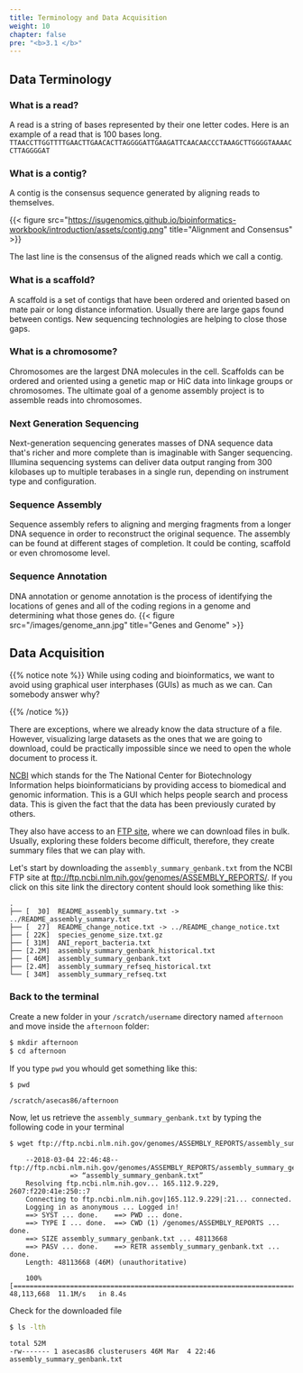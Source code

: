 ```yaml
---
title: Terminology and Data Acquisition
weight: 10
chapter: false
pre: "<b>3.1 </b>"
---
```


## Data Terminology

### What is a read?
A read is a string of bases represented by their one letter codes. Here is an example of a read that is 100 bases long. `TTAACCTTGGTTTTGAACTTGAACACTTAGGGGATTGAAGATTCAACAACCCTAAAGCTTGGGGTAAAACCTTAGGGGAT`

### What is a contig?
A contig is the consensus sequence generated by aligning reads to themselves.

{{< figure src="https://isugenomics.github.io/bioinformatics-workbook/introduction/assets/contig.png" title="Alignment and Consensus" >}}
	
The last line is the consensus of the aligned reads which we call a contig.

### What is a scaffold?
A scaffold is a set of contigs that have been ordered and oriented based on mate pair or long distance information. Usually there are large gaps found between contigs. New sequencing technologies are helping to close those gaps. 

### What is a chromosome?

Chromosomes are the largest DNA molecules in the cell. Scaffolds can be ordered and oriented using a genetic map or HiC data into linkage groups or chromosomes. The ultimate goal of a genome assembly project is to assemble reads into chromosomes.

### Next Generation Sequencing
Next-generation sequencing generates masses of DNA sequence data that's richer and more complete than is imaginable with Sanger sequencing. Illumina sequencing systems can deliver data output ranging from 300 kilobases up to multiple terabases in a single run, depending on instrument type and configuration.

### Sequence Assembly
Sequence assembly refers to aligning and merging fragments from a longer DNA sequence in order to reconstruct the original sequence. The assembly can be found at different stages of completion. It could be conting, scaffold or even chromosome level.

### Sequence Annotation
DNA annotation or genome annotation is the process of identifying the locations of genes and all of the coding regions in a genome and determining what those genes do.
{{< figure src="/images/genome_ann.jpg" title="Genes and Genome" >}}

## Data Acquisition

{{% notice note %}}
While using coding and bioinformatics, we want to avoid using graphical user interphases (GUIs) as much as we can. Can somebody answer why?

{{% /notice %}}

 
 There are exceptions, where we already know the data structure of a file. However, visualizing large datasets as the ones that we are going to download, could be practically impossible since we need to open the whole document to process it.
 
 [NCBI](https://www.ncbi.nlm.nih.gov/) which stands for the The National Center for Biotechnology Information helps bioinformaticians by providing access to biomedical and genomic information. This is a GUI which helps people search and process data. This is given the fact that the data has been previously curated by others.
 
 They also have access to an [FTP site](ftp://ftp.ncbi.nlm.nih.gov), where we can download files in bulk. Usually, exploring these folders become difficult, therefore, they create summary files that we can play with. 
 
 Let's start by downloading the `assembly_summary_genbank.txt` from the NCBI FTP site at ftp://ftp.ncbi.nlm.nih.gov/genomes/ASSEMBLY_REPORTS/. If you click on this site link the directory content should look something like this:
 
	.
	├── [  30]  README_assembly_summary.txt -> ../README_assembly_summary.txt
	├── [  27]  README_change_notice.txt -> ../README_change_notice.txt
	├── [ 22K]  species_genome_size.txt.gz
	├── [ 31M]  ANI_report_bacteria.txt
	├── [2.2M]  assembly_summary_genbank_historical.txt
	├── [ 46M]  assembly_summary_genbank.txt
	├── [2.4M]  assembly_summary_refseq_historical.txt
	└── [ 34M]  assembly_summary_refseq.txt

### Back to the terminal	
Create a new folder in your `/scratch/username` directory named `afternoon` and move inside the `afternoon` folder:

```bash
$ mkdir afternoon
$ cd afternoon
```

If you type `pwd` you whould get something like this:
```bash
$ pwd
```
	/scratch/asecas86/afternoon
	
	
Now, let us retrieve the `assembly_summary_genbank.txt` by typing the following code in your terminal

```bash
$ wget ftp://ftp.ncbi.nlm.nih.gov/genomes/ASSEMBLY_REPORTS/assembly_summary_genbank.txt
```

		--2018-03-04 22:46:48--  ftp://ftp.ncbi.nlm.nih.gov/genomes/ASSEMBLY_REPORTS/assembly_summary_genbank.txt
				   => “assembly_summary_genbank.txt”
		Resolving ftp.ncbi.nlm.nih.gov... 165.112.9.229, 2607:f220:41e:250::7
		Connecting to ftp.ncbi.nlm.nih.gov|165.112.9.229|:21... connected.
		Logging in as anonymous ... Logged in!
		==> SYST ... done.    ==> PWD ... done.
		==> TYPE I ... done.  ==> CWD (1) /genomes/ASSEMBLY_REPORTS ... done.
		==> SIZE assembly_summary_genbank.txt ... 48113668
		==> PASV ... done.    ==> RETR assembly_summary_genbank.txt ... done.
		Length: 48113668 (46M) (unauthoritative)

		100%[=====================================================================================================================================>] 48,113,668  11.1M/s   in 8.4s

Check for the downloaded file 
```bash
$ ls -lth
```

	total 52M
	-rw------- 1 asecas86 clusterusers 46M Mar  4 22:46 assembly_summary_genbank.txt

